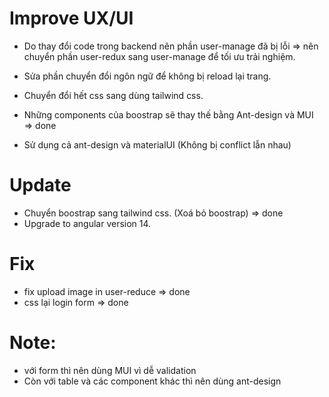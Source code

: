 # Improve UX/UI

- Do thay đổi code trong backend nên phần user-manage đã bị lỗi => nên chuyển phần user-redux sang user-manage để tối ưu trải nghiệm.

- Sửa phần chuyển đổi ngôn ngữ để không bị reload lại trang.

- Chuyển đổi hết css sang dùng tailwind css.

- Những components của boostrap sẽ thay thế bằng Ant-design và MUI => done

- Sử dụng cả ant-design và materialUI (Không bị conflict lẫn nhau)

# Update

- Chuyển boostrap sang tailwind css. (Xoá bỏ boostrap) => done
- Upgrade to angular version 14.

# Fix

- fix upload image in user-reduce => done
- css lại login form => done

# Note:

- với form thì nên dùng MUI vì dễ validation
- Còn với table và các component khác thì nên dùng ant-design

